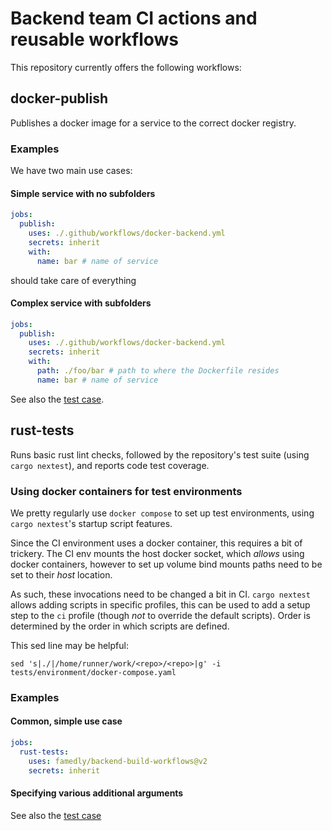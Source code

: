 # Backend team CI actions and reusable workflows

This repository currently offers the following workflows:

## docker-publish

Publishes a docker image for a service to the correct docker registry.

### Examples

We have two main use cases:

#### Simple service with no subfolders

```yaml
jobs:
  publish:
    uses: ./.github/workflows/docker-backend.yml
    secrets: inherit
    with:
      name: bar # name of service
```

should take care of everything

#### Complex service with subfolders

```yaml
jobs:
  publish:
    uses: ./.github/workflows/docker-backend.yml
    secrets: inherit
    with:
      path: ./foo/bar # path to where the Dockerfile resides
      name: bar # name of service
```

See also the [test case](.github/workflows/~test-docker-backend.yml).

## rust-tests

Runs basic rust lint checks, followed by the repository's test suite
(using `cargo nextest`), and reports code test coverage.

### Using docker containers for test environments

We pretty regularly use `docker compose` to set up test environments,
using `cargo nextest`'s startup script features.

Since the CI environment uses a docker container, this requires a bit
of trickery. The CI env mounts the host docker socket, which *allows*
using docker containers, however to set up volume bind mounts paths
need to be set to their *host* location.

As such, these invocations need to be changed a bit in CI. `cargo
nextest` allows adding scripts in specific profiles, this can be used
to add a setup step to the `ci` profile (though *not* to override the
default scripts). Order is determined by the order in which scripts
are defined.

This sed line may be helpful:

```
sed 's|./|/home/runner/work/<repo>/<repo>|g' -i tests/environment/docker-compose.yaml
```

### Examples

#### Common, simple use case

```yaml
jobs:
  rust-tests:
    uses: famedly/backend-build-workflows@v2
    secrets: inherit
```

#### Specifying various additional arguments

See also the [test case](.github/workflows/~test-rust-workflow.yml)
